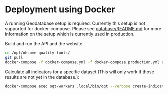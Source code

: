 # Deployment using Docker

A running Geodatabase setup is required. Currently this setup is not supported for docker-compose. Please see [database/README.md](database/README.md) for more information on the setup which is currently used in production.

Build and run the API and the website.

```bash
cd /opt/ohsome-quality-tools/
git pull
docker-compose -f docker-compose.yml -f docker-compose.production.yml up --build --force-recreate -d
```

Calculate all indicators for a specific dataset (This will only work if those results are not yet in the database.):

```bash
docker-compose exec oqt-workers .local/bin/oqt --verbose create-indicators-for-dataset --dataset-name "test_regions"
```
